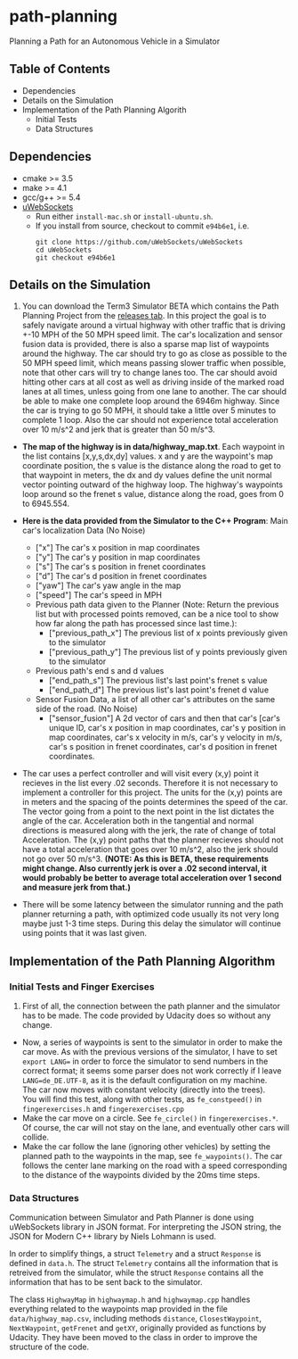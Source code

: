 # path-planning
Planning a Path for an Autonomous Vehicle in a Simulator



## Table of Contents
- Dependencies
- Details on the Simulation
- Implementation of the Path Planning Algorith
    - Initial Tests
    - Data Structures


## Dependencies
* cmake >= 3.5
* make >= 4.1
* gcc/g++ >= 5.4
* [uWebSockets](https://github.com/uWebSockets/uWebSockets)
  * Run either `install-mac.sh` or `install-ubuntu.sh`.
  * If you install from source, checkout to commit `e94b6e1`, i.e.
    ```
    git clone https://github.com/uWebSockets/uWebSockets 
    cd uWebSockets
    git checkout e94b6e1
    ```


## Details on the Simulation
1. You can download the Term3 Simulator BETA which contains the Path Planning Project from the [releases tab](https://github.com/udacity/self-driving-car-sim/releases). In this project the goal is to safely navigate around a virtual highway with other traffic that is driving +-10 MPH of the 50 MPH speed limit. The car's localization and sensor fusion data is provided, there is also a sparse map list of waypoints around the highway. The car should try to go as close as possible to the 50 MPH speed limit, which means passing slower traffic when possible, note that other cars will try to change lanes too. The car should avoid hitting other cars at all cost as well as driving inside of the marked road lanes at all times, unless going from one lane to another. The car should be able to make one complete loop around the 6946m highway. Since the car is trying to go 50 MPH, it should take a little over 5 minutes to complete 1 loop. Also the car should not experience total acceleration over 10 m/s^2 and jerk that is greater than 50 m/s^3.

* **The map of the highway is in data/highway_map.txt**. Each waypoint in the list contains  [x,y,s,dx,dy] values. x and y are the waypoint's map coordinate position, the s value is the distance along the road to get to that waypoint in meters, the dx and dy values define the unit normal vector pointing outward of the highway loop. The highway's waypoints loop around so the frenet s value, distance along the road, goes from 0 to 6945.554.

* **Here is the data provided from the Simulator to the C++ Program**: Main car's localization Data (No Noise)
    - ["x"] The car's x position in map coordinates
    - ["y"] The car's y position in map coordinates
    - ["s"] The car's s position in frenet coordinates
    - ["d"] The car's d position in frenet coordinates
    - ["yaw"] The car's yaw angle in the map
    - ["speed"] The car's speed in MPH
    - Previous path data given to the Planner (Note: Return the previous list but with processed points removed, can be a nice tool to show how far along the path has processed since last time.):
        - ["previous_path_x"] The previous list of x points previously given to the simulator
        - ["previous_path_y"] The previous list of y points previously given to the simulator
    - Previous path's end s and d values
        - ["end_path_s"] The previous list's last point's frenet s value
        - ["end_path_d"] The previous list's last point's frenet d value
    - Sensor Fusion Data, a list of all other car's attributes on the same side of the road. (No Noise)
        - ["sensor_fusion"] A 2d vector of cars and then that car's [car's unique ID, car's x position in map coordinates, car's y position in map coordinates, car's x velocity in m/s, car's y velocity in m/s, car's s position in frenet coordinates, car's d position in frenet coordinates.

* The car uses a perfect controller and will visit every (x,y) point it recieves in the list every .02 seconds. Therefore it is not necessary to implement a controller for this project. The units for the (x,y) points are in meters and the spacing of the points determines the speed of the car. The vector going from a point to the next point in the list dictates the angle of the car. Acceleration both in the tangential and normal directions is measured along with the jerk, the rate of change of total Acceleration. The (x,y) point paths that the planner recieves should not have a total acceleration that goes over 10 m/s^2, also the jerk should not go over 50 m/s^3. **(NOTE: As this is BETA, these requirements might change. Also currently jerk is over a .02 second interval, it would probably be better to average total acceleration over 1 second and measure jerk from that.)**

* There will be some latency between the simulator running and the path planner returning a path, with optimized code usually its not very long maybe just 1-3 time steps. During this delay the simulator will continue using points that it was last given.


## Implementation of the Path Planning Algorithm

### Initial Tests and Finger Exercises
1. First of all, the connection between the path planner and the simulator has to be made. The code provided by Udacity does so without any change. 
- Now, a series of waypoints is sent to the simulator in order to make the car move. As with the previous versions of the simulator, I have to set `export LANG=` in order to force the simulator to send numbers in the correct format; it seems some parser does not work correctly if I leave `LANG=de_DE.UTF-8`, as it is the default configuration on my machine.  
The car now moves with constant velocity (directly into the trees).  
You will find this test, along with other tests, as `fe_constpeed()` in `fingerexercises.h` and `fingerexercises.cpp`
- Make the car move on a circle. See `fe_circle()` in `fingerexercises.*`.  
Of course, the car will not stay on the lane, and eventually other cars will collide.
- Make the car follow the lane (ignoring other vehicles) by setting the planned path to the waypoints in the map, see `fe_waypoints()`. The car follows the center lane marking on the road with a speed corresponding to the distance of the waypoints divided by the 20ms time steps.

### Data Structures
Communication between Simulator and Path Planner is done using uWebSockets library in JSON format. For interpreting the JSON string, the JSON for Modern C++ library by Niels Lohmann is used. 

In order to simplify things, a struct `Telemetry` and a struct `Response` is defined in `data.h`. The struct `Telemetry` contains all the information that is retreived from the simulator, while the struct `Response` contains all the information that has to be sent back to the simulator.

The class `HighwayMap` in `highwaymap.h` and `highwaymap.cpp` handles everything related to the waypoints map provided in the file `data/highway_map.csv`, including methods `distance`, `ClosestWaypoint`, `NextWaypoint`, `getFrenet` and `getXY`, originally provided as functions by Udacity. They have been moved to the class in order to improve the structure of the code.



